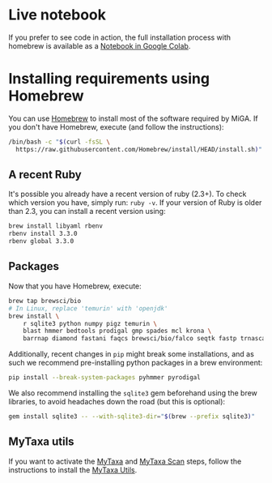 # Live notebook

If you prefer to see code in action, the full installation process
with homebrew is available as a
[Notebook in Google Colab](https://colab.research.google.com/gist/lmrodriguezr/4af3b345067e862dc7903e4c78ad40ac).

# Installing requirements using Homebrew

You can use [Homebrew](https://brew.sh/) to install most of the software
required by MiGA.
If you don't have Homebrew, execute (and follow the instructions):

```bash
/bin/bash -c "$(curl -fsSL \
  https://raw.githubusercontent.com/Homebrew/install/HEAD/install.sh)"
```

## A recent Ruby

It's possible you already have a recent version of ruby (2.3+).
To check which version you have, simply run: `ruby -v`.
If your version of Ruby is older than 2.3, you can install a recent
version using:

```bash
brew install libyaml rbenv
rbenv install 3.3.0
rbenv global 3.3.0
```

## Packages

Now that you have Homebrew, execute:

```bash
brew tap brewsci/bio
# In Linux, replace 'temurin' with 'openjdk'
brew install \
    r sqlite3 python numpy pigz temurin \
    blast hmmer bedtools prodigal gmp spades mcl krona \
    barrnap diamond fastani faqcs brewsci/bio/falco seqtk fastp trnascan
```

Additionally, recent changes in `pip` might break some installations, and
as such we recommend pre-installing python packages in a brew environment:

```bash
pip install --break-system-packages pyhmmer pyrodigal
```

We also recommend installing the `sqlite3` gem beforehand using the brew
libraries, to avoid headaches down the road (but this is optional):

```bash
gem install sqlite3 -- --with-sqlite3-dir="$(brew --prefix sqlite3)"
```

## MyTaxa utils

If you want to activate the [MyTaxa](../part5/workflow.md#mytaxa) and
[MyTaxa Scan](../part5/workflow.md#mytaxa-scan) steps, follow the instructions
to install the [MyTaxa Utils](mytaxa.md).

